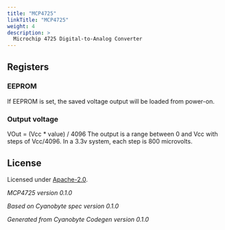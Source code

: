 ```yaml
---
title: "MCP4725"
linkTitle: "MCP4725"
weight: 4
description: >
  Microchip 4725 Digital-to-Analog Converter
---
```


## Registers

### EEPROM
If EEPROM is set, the saved voltage output will
be loaded from power-on.


### Output voltage
VOut = (Vcc * value) / 4096
The output is a range between 0 and Vcc with
steps of Vcc/4096.
In a 3.3v system, each step is 800 microvolts.


## License
Licensed under [Apache-2.0](https://spdx.org/licenses/Apache-2.0.html#licenseText).

_MCP4725 version 0.1.0_

_Based on Cyanobyte spec version 0.1.0_

_Generated from Cyanobyte Codegen version 0.1.0_